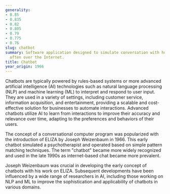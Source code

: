 ```yaml
---
generality:
- 0.85
- 0.835
- 0.82
- 0.805
- 0.79
- 0.775
- 0.76
slug: chatbot
summary: Software application designed to simulate conversation with human users,
  often over the Internet.
title: Chatbot
year_origin: 1966
---
```


Chatbots are typically powered by rules-based systems or more advanced artificial intelligence (AI) technologies such as natural language processing (NLP) and machine learning (ML) to interpret and respond to user input. They are used in a variety of settings, including customer service, information acquisition, and entertainment, providing a scalable and cost-effective solution for businesses to automate interactions. Advanced chatbots utilize AI to learn from interactions to improve their accuracy and relevance over time, adapting to the preferences and behaviors of their users.

The concept of a conversational computer program was popularized with the introduction of ELIZA by Joseph Weizenbaum in 1966. This early chatbot simulated a psychotherapist and operated based on simple pattern matching techniques. The term "chatbot" became more widely recognized and used in the late 1990s as internet-based chat became more prevalent.

Joseph Weizenbaum was crucial in developing the early concept of chatbots with his work on ELIZA. Subsequent developments have been influenced by a wide range of researchers in AI, including those working on NLP and ML to improve the sophistication and applicability of chatbots in various domains.